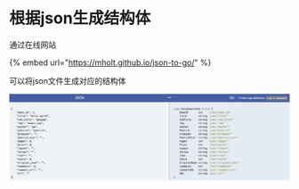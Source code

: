 # 根据json生成结构体

通过在线网站

{% embed url="https://mholt.github.io/json-to-go/" %}

可以将json文件生成对应的结构体

![](../../.gitbook/assets/image%20%2818%29.png)

